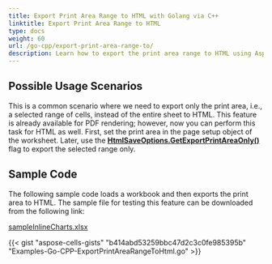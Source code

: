 ```yaml
---
title: Export Print Area Range to HTML with Golang via C++
linktitle: Export Print Area Range to HTML
type: docs
weight: 60
url: /go-cpp/export-print-area-range-to/
description: Learn how to export the print area range to HTML using Aspose.Cells for C++.
---
```


## **Possible Usage Scenarios**

This is a common scenario where we need to export only the print area, i.e., a selected range of cells, instead of the entire sheet to HTML. This feature is already available for PDF rendering; however, now you can perform this task for HTML as well. First, set the print area in the page setup object of the worksheet. Later, use the [**HtmlSaveOptions.GetExportPrintAreaOnly()**](https://reference.aspose.com/cells/go-cpp/htmlsaveoptions/getexportprintareaonly/) flag to export the selected range only.

## **Sample Code**

The following sample code loads a workbook and then exports the print area to HTML. The sample file for testing this feature can be downloaded from the following link:

[sampleInlineCharts.xlsx](79527946.xlsx)

{{< gist "aspose-cells-gists" "b414abd53259bbc47d2c3c0fe985395b" "Examples-Go-CPP-ExportPrintAreaRangeToHtml.go" >}}